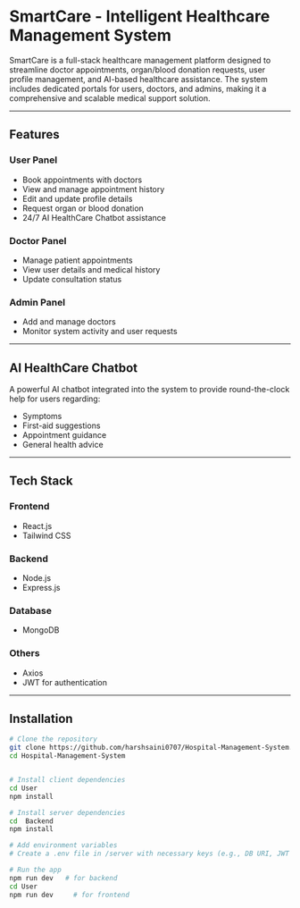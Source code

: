 # SmartCare - Intelligent Healthcare Management System

SmartCare is a full-stack healthcare management platform designed to streamline doctor appointments, organ/blood donation requests, user profile management, and AI-based healthcare assistance. The system includes dedicated portals for users, doctors, and admins, making it a comprehensive and scalable medical support solution.

---

##  Features

###  User Panel
-  Book appointments with doctors
-  View and manage appointment history
-  Edit and update profile details
-  Request organ or blood donation
-  24/7 AI HealthCare Chatbot assistance

###  Doctor Panel
-  Manage patient appointments
-  View user details and medical history
-  Update consultation status

###  Admin Panel
-  Add and manage doctors
-  Monitor system activity and user requests

---

##  AI HealthCare Chatbot
A powerful AI chatbot integrated into the system to provide round-the-clock help for users regarding:
- Symptoms
- First-aid suggestions
- Appointment guidance
- General health advice

---

##  Tech Stack

### Frontend
- React.js
- Tailwind CSS


### Backend
- Node.js
- Express.js

### Database
- MongoDB

### Others
- Axios
- JWT for authentication


---

##  Installation

```bash
# Clone the repository
git clone https://github.com/harshsaini0707/Hospital-Management-System.git
cd Hospital-Management-System


# Install client dependencies
cd User
npm install

# Install server dependencies
cd  Backend
npm install

# Add environment variables
# Create a .env file in /server with necessary keys (e.g., DB URI, JWT secret, API keys)

# Run the app
npm run dev   # for backend
cd User
npm run dev     # for frontend
